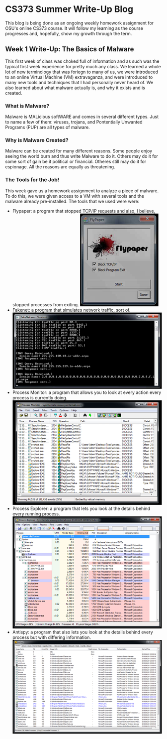 # CS373 Summer Write-Up Blog

This blog is being done as an ongoing weekly homework assignment for OSU's online CS373 course. It will follow my learning as the course progresses and, hopefully, show my growth through the term.

## Week 1 Write-Up: The Basics of Malware
This first week of class was choked full of information and as such was the typical first week experience for pretty much any class. We learned a whole lot of new terminology that was foriegn to many of us, we were introduced to an online Virtual Machine (VM) extravaganza, and were introduced to many new tools and techniques that I had personally never heard of. We also learned about what malware actually is, and why it exists and is created.

### What is Malware?
Malware is MALicious softWARE and comes in several different types. Just to name a few of them: viruses, trojans, and Pontentially Unwanted Programs (PUP) are all types of malware. 

### Why is Malware Created?
Malware can be created for many different reasons. Some people enjoy seeing the world burn and thus write Malware to do it. Others may do it for some sort of gain be it political or financial. Otheres still may do it for espionage. All the reasons are equally as threatening.

### The Tools for the Job!
This week gave us a homework assignment to analyze a piece of malware. To do this, we were given access to a VM with several tools and the malware already pre-installed. The tools that we used were were:
* Flypaper: a program that stopped TCP/IP requests and also, I believe, stopped processes from exiting. ![Flypaper](/images/Flypaper.PNG)
* Fakenet: a program that simulates network traffic, sort of. ![FakeNet](/images/FakeNet.PNG)
* Process Monitor: a program that allows you to look at every action every process is currently doing. ![ProcMonitor](/images/ProcMonitor.PNG)
* Process Explorer: a program that lets you look at the details behind every running process.![ProcExplorer](/images/ProcExplorer.PNG)
* Antispy: a program that also lets you look at the details behind every process but with differing information.![AntiSpy](/images/AntiSpy.PNG)
